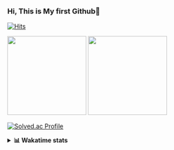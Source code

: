### Hi, This is My first Github👋
[![Hits](https://hits.seeyoufarm.com/api/count/incr/badge.svg?url=https%3A%2F%2Fgithub.com%2FJonghyun-Park1027&count_bg=%2379C83D&title_bg=%23555555&icon=&icon_color=%23E7E7E7&title=hits&edge_flat=false)](https://hits.seeyoufarm.com)
<br>


<p>
  <img height="180em" src="https://github-readme-stats-eight-rho-29.vercel.app/api?username=Jonghyun-Park1027&show_icons=true&include_all_commits=true&bg_color=30,e96443,904e95&title_color=fff&text_color=fff">
  <img height="180em" src="https://github-readme-stats-eight-rho-29.vercel.app/api/top-langs/?username=Jonghyun-Park1027&layout=compact&bg_color=30,e96443,904e95&title_color=fff&text_color=fff">


[![Solved.ac Profile](http://mazassumnida.wtf/api/v2/generate_badge?boj=ppjjhh1027)](https://solved.ac/ppjjhh1027/)

</p>
<details>
<summary><b>📊 Wakatime stats</b><br></summary>
<div>
<hr/>



<!--START_SECTION:waka-->
![Code Time](http://img.shields.io/badge/Code%20Time-1%2C029%20hrs%2014%20mins-blue)

![Profile Views](http://img.shields.io/badge/Profile%20Views-0-blue)

**🐱 My GitHub Data** 

> 📦 115.7 kB Used in GitHub's Storage 
 > 
> 🚫 Not Opted to Hire
 > 
> 📜 10 Public Repositories 
 > 
> 🔑 6 Private Repositories 
 > 
**I'm an Early 🐤** 

```text
🌞 Morning                57 commits          █████░░░░░░░░░░░░░░░░░░░░   19.00 % 
🌆 Daytime                150 commits         ████████████░░░░░░░░░░░░░   50.00 % 
🌃 Evening                80 commits          ███████░░░░░░░░░░░░░░░░░░   26.67 % 
🌙 Night                  13 commits          █░░░░░░░░░░░░░░░░░░░░░░░░   04.33 % 
```
📅 **I'm Most Productive on Friday** 

```text
Monday                   50 commits          ████░░░░░░░░░░░░░░░░░░░░░   16.67 % 
Tuesday                  42 commits          ████░░░░░░░░░░░░░░░░░░░░░   14.00 % 
Wednesday                23 commits          ██░░░░░░░░░░░░░░░░░░░░░░░   07.67 % 
Thursday                 31 commits          ███░░░░░░░░░░░░░░░░░░░░░░   10.33 % 
Friday                   67 commits          ██████░░░░░░░░░░░░░░░░░░░   22.33 % 
Saturday                 35 commits          ███░░░░░░░░░░░░░░░░░░░░░░   11.67 % 
Sunday                   52 commits          ████░░░░░░░░░░░░░░░░░░░░░   17.33 % 
```


📊 **This Week I Spent My Time On** 

```text
🕑︎ Time Zone: Asia/Seoul

💬 Programming Languages: 
Python                   7 hrs 25 mins       █████████████████░░░░░░░░   69.55 % 
JSON                     1 hr 47 mins        ████░░░░░░░░░░░░░░░░░░░░░   16.80 % 
Git Config               50 mins             ██░░░░░░░░░░░░░░░░░░░░░░░   07.82 % 
Bash                     22 mins             █░░░░░░░░░░░░░░░░░░░░░░░░   03.52 % 
Git                      6 mins              ░░░░░░░░░░░░░░░░░░░░░░░░░   01.04 % 

🔥 Editors: 
Cursor                   10 hrs 40 mins      █████████████████████████   100.00 % 

🐱‍💻 Projects: 
ko_chi_tra               4 hrs 46 mins       ███████████░░░░░░░░░░░░░░   44.72 % 
fortune_teller           2 hrs 50 mins       ███████░░░░░░░░░░░░░░░░░░   26.64 % 
manseryuk                2 hrs 50 mins       ███████░░░░░░░░░░░░░░░░░░   26.64 % 
side_project_fortune_tell8 mins              ░░░░░░░░░░░░░░░░░░░░░░░░░   01.38 % 
GPT_side_project         4 mins              ░░░░░░░░░░░░░░░░░░░░░░░░░   00.63 % 

💻 Operating System: 
Windows                  10 hrs 40 mins      █████████████████████████   100.00 % 
```

**I Mostly Code in Jupyter Notebook** 

```text
Jupyter Notebook         7 repos             ███████████████░░░░░░░░░░   58.33 % 
C++                      3 repos             ██████░░░░░░░░░░░░░░░░░░░   25.00 % 
Dart                     1 repo              ██░░░░░░░░░░░░░░░░░░░░░░░   08.33 % 
Python                   1 repo              ██░░░░░░░░░░░░░░░░░░░░░░░   08.33 % 
```




 Last Updated on 08/08/2025 18:50:16 UTC
<!--END_SECTION:waka-->
</details>



